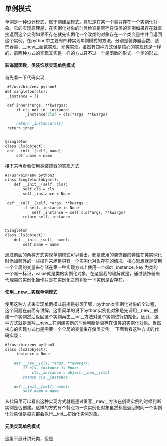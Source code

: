## 单例模式
  单例是一种设计模式，属于创建型模式。意思是在某一个类只存在一个实例化对象。它的实现原理是，在实例化对象的时候检查是否存在该类的实例如果存在就直接返回这个实例如果不存在就先实例化一个改类的对象存在一个类变量中并且返回这个实例。在python中主要有四种实现单例模式的方法，分别是装饰器函数、装饰器类、__new__函数实现、元类实现。虽然有四种方式但是核心的实现还是一样的，前两种方式的实现其实是一样的方式只不过一个是函数的形式一个类的形式。
  #### 装饰器函数，类装饰器实现单例模式
  首先看一下代码实现
   ```markdown
    #!/usr/bin/env python3
def singleton(cls):  
    _instance = {}  
  
    def inner(*args, **kwargs):  
        if cls not in _instance:  
            _instance[cls] = cls(*args, **kwargs)  
  
        return _instance[cls]  
    return inner  
  
  
@singleton  
class Cls(object):  
    def __init__(self, name):  
        self.name = name
```
接下来再看看使用类装饰器的实现方式
```markdown
#!/usr/bin/env python3
class Singleton(object):  
    def __init__(self, cls):  
        self.cls = cls  
        self._instance = None  
  
 def __call__(self, *args, **kwargs):  
        if self._instance is None:  
            self._instance = self.cls(*args, **kwargs)  
        return self._instance  
  
  
@Singleton  
class Cls(object):  
    def __init__(self, name):  
        self.name = name
```
通过前面的两种方式实现单例模式可以看出，都是使用的装饰器的特性在类实例化时添加额外的一些操作来满足只有一个实例化对象存在的情况。核心思想就是使用一个全局的变量来存储在第一种实现方式上使用一个dict _instance, key 为类的一个唯一标识，value就是类的实例化对象。在这里我的理解就是，通过装饰器来代理类的实例化操作只是在实例化之前判断一下实例是否存在。
#### 使用__new__实现单例模式
使用这种方式来实现单例模式前提是必须了解，python类实例化对象的全过程，这个问题在前面有讲解，这里简单的说下python实例化对象是先调用__new__创建一个实例然后返回这个实例再由__init__方法对这个实例进行初始化。因此，这种方式就是重写__new__在创建实例的时候判断是否存在该类的实例化对象。当然核心的实现方式也是需要一个全局的变量来存储类实例。
下面看看这种方式的代码实现：
```markdown
#!/usr/bin/env python3
class Cls2(object):  
    _instance = None  
  
    def __new__(cls, *args, **kwargs):  
        if cls._instance is None:  
            cls._instance = object.__new__(cls)  
        return cls._instance  
  
    def __init__(self, name):  
        self.name = name
```
从代码里可以看出这种实现方式就是通过重写__new__方法在创建实例的时候判断实例是否创建。这样的方式有个特点每一次实例化对象虽然都是返回的同一个实例化对象但是每次都会执行__init__初始化实例对象。
#### 元类实现单例模式
这里不展开讲元类，但是
<!--stackedit_data:
eyJoaXN0b3J5IjpbLTIxMDQ2ODAyODAsODQzNzQzNTYyLC0xOD
Y1NDcwNjI0LDEyNjgzNTU0NTgsNzMwOTk4MTE2XX0=
-->